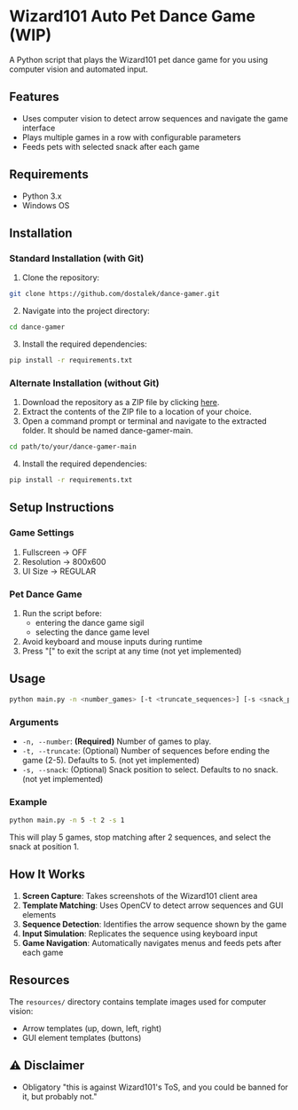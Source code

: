# Wizard101 Auto Pet Dance Game (WIP)

A Python script that plays the Wizard101 pet dance game for you using computer vision and automated input.

## Features

- Uses computer vision to detect arrow sequences and navigate the game interface
- Plays multiple games in a row with configurable parameters
- Feeds pets with selected snack after each game

## Requirements

- Python 3.x
- Windows OS

## Installation

### Standard Installation (with Git)

1. Clone the repository:

```bash
git clone https://github.com/dostalek/dance-gamer.git
```

2. Navigate into the project directory:

```bash
cd dance-gamer
```

3. Install the required dependencies:

```bash
pip install -r requirements.txt
```

### Alternate Installation (without Git)

1. Download the repository as a ZIP file by clicking [here](https://github.com/dostalek/dance-gamer/archive/refs/heads/main.zip).
2. Extract the contents of the ZIP file to a location of your choice.
3. Open a command prompt or terminal and navigate to the extracted folder. It should be named dance-gamer-main.

```bash
cd path/to/your/dance-gamer-main
```

4. Install the required dependencies:

```bash
pip install -r requirements.txt
```

## Setup Instructions

### Game Settings

1. Fullscreen -> OFF
2. Resolution -> 800x600
3. UI Size -> REGULAR

### Pet Dance Game

1. Run the script before:
   - entering the dance game sigil
   - selecting the dance game level
2. Avoid keyboard and mouse inputs during runtime
3. Press "[" to exit the script at any time (not yet implemented)

## Usage

```bash
python main.py -n <number_games> [-t <truncate_sequences>] [-s <snack_position>]
```

### Arguments

- `-n, --number`: **(Required)** Number of games to play.
- `-t, --truncate`: (Optional) Number of sequences before ending the game (2-5). Defaults to 5. (not yet implemented)
- `-s, --snack`: (Optional) Snack position to select. Defaults to no snack. (not yet implemented)

### Example

```bash
python main.py -n 5 -t 2 -s 1
```

This will play 5 games, stop matching after 2 sequences, and select the snack at position 1.

## How It Works

1. **Screen Capture**: Takes screenshots of the Wizard101 client area
2. **Template Matching**: Uses OpenCV to detect arrow sequences and GUI elements
3. **Sequence Detection**: Identifies the arrow sequence shown by the game
4. **Input Simulation**: Replicates the sequence using keyboard input
5. **Game Navigation**: Automatically navigates menus and feeds pets after each game

## Resources

The `resources/` directory contains template images used for computer vision:

- Arrow templates (up, down, left, right)
- GUI element templates (buttons)

## :warning: Disclaimer

- Obligatory "this is against Wizard101's ToS, and you could be banned for it, but probably not."
